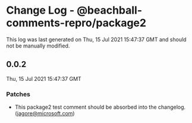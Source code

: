 # Change Log - @beachball-comments-repro/package2

This log was last generated on Thu, 15 Jul 2021 15:47:37 GMT and should not be manually modified.

<!-- Start content -->

## 0.0.2

Thu, 15 Jul 2021 15:47:37 GMT

### Patches

- This package2 test comment should be absorbed into the changelog. (jagore@microsoft.com)

